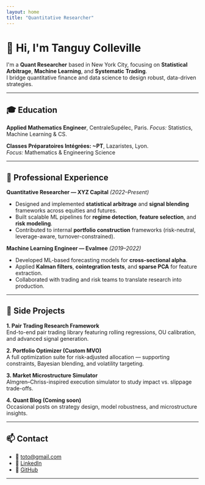 ```yaml
---
layout: home
title: "Quantitative Researcher"
---
```


# 👋 Hi, I'm Tanguy Colleville

I'm a **Quant Researcher** based in New York City, focusing on **Statistical Arbitrage**, **Machine Learning**, and **Systematic Trading**.  
I bridge quantitative finance and data science to design robust, data-driven strategies.

---

## 🎓 Education

**Applied Mathematics Engineer**, CentraleSupélec, Paris.
*Focus:* Statistics, Machine Learning & CS.

**Classes Préparatoires Intégrées: ~PT**, Lazaristes, Lyon.  
*Focus:* Mathematics & Engineering Science

---

## 💼 Professional Experience

**Quantitative Researcher — XYZ Capital** *(2022–Present)*  
- Designed and implemented **statistical arbitrage** and **signal blending** frameworks across equities and futures.  
- Built scalable ML pipelines for **regime detection**, **feature selection**, and **risk modeling**.  
- Contributed to internal **portfolio construction** frameworks (risk-neutral, leverage-aware, turnover-constrained).  

**Machine Learning Engineer — Evalmee** *(2019–2022)*  
- Developed ML-based forecasting models for **cross-sectional alpha**.  
- Applied **Kalman filters**, **cointegration tests**, and **sparse PCA** for feature extraction.  
- Collaborated with trading and risk teams to translate research into production.

---

## 🧠 Side Projects

**1. Pair Trading Research Framework**  
End-to-end pair trading library featuring rolling regressions, OU calibration, and advanced signal generation.

**2. Portfolio Optimizer (Custom MVO)**  
A full optimization suite for risk-adjusted allocation — supporting constraints, Bayesian blending, and volatility targeting.

**3. Market Microstructure Simulator**  
Almgren–Chriss-inspired execution simulator to study impact vs. slippage trade-offs.

**4. Quant Blog (Coming soon)**  
Occasional posts on strategy design, model robustness, and microstructure insights.

---

## 📫 Contact

- 📧 [toto@gmail.com](mailto:toto@gmail.com)  
- 💼 [LinkedIn](https://www.linkedin.com/in/tanguy-colleville/)  
- 🧮 [GitHub](https://github.com/TanguyColleville)

---
